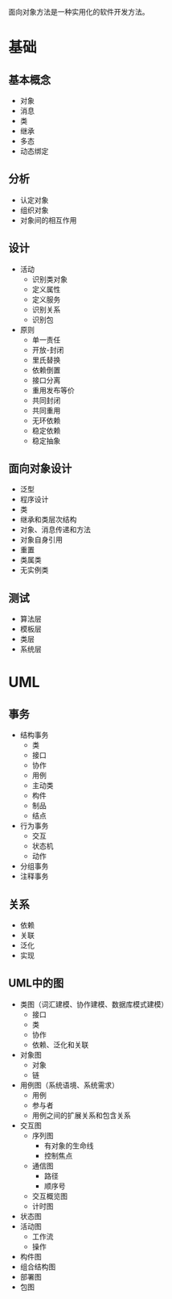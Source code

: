 面向对象方法是一种实用化的软件开发方法。

# 基础
## 基本概念
- 对象
- 消息
- 类
- 继承
- 多态
- 动态绑定

## 分析
- 认定对象
- 组织对象
- 对象间的相互作用

## 设计
- 活动
  - 识别类对象
  - 定义属性
  - 定义服务
  - 识别关系
  - 识别包
- 原则
  - 单一责任
  - 开放-封闭
  - 里氏替换
  - 依赖倒置
  - 接口分离
  - 重用发布等价
  - 共同封闭
  - 共同重用
  - 无环依赖
  - 稳定依赖
  - 稳定抽象

## 面向对象设计
* 泛型
* 程序设计
* 类
* 继承和类层次结构
* 对象、消息传递和方法
* 对象自身引用
* 重置
* 类属类
* 无实例类

## 测试
- 算法层
- 模板层
- 类层
- 系统层

# UML
## 事务
- 结构事务
  - 类
  - 接口
  - 协作
  - 用例
  - 主动类
  - 构件
  - 制品
  - 结点
- 行为事务
  - 交互
  - 状态机
  - 动作
- 分组事务
- 注释事务
## 关系
- 依赖
- 关联
- 泛化
- 实现

## UML中的图
- 类图（词汇建模、协作建模、数据库模式建模）
  - 接口
  - 类
  - 协作
  - 依赖、泛化和关联
- 对象图
  - 对象
  - 链
- 用例图（系统语境、系统需求）
  - 用例
  - 参与者
  - 用例之间的扩展关系和包含关系
- 交互图
  - 序列图
    - 有对象的生命线
    - 控制焦点
  - 通信图
    - 路径
    - 顺序号
  - 交互概览图
  - 计时图
- 状态图
- 活动图
  - 工作流
  - 操作
- 构件图
- 组合结构图
- 部署图
- 包图